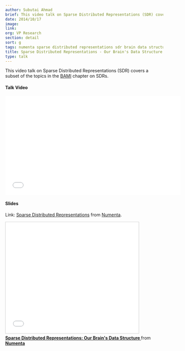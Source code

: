 ```yaml
---
author: Subutai Ahmad
brief: This video talk on Sparse Distributed Representations (SDR) covers a subset of the topics in the BAMI chapter on SDRs.
date: 2014/10/17
image:
link:
org: VP Research
section: detail
sort: g
tags: numenta sparse distributed representations sdr brain data structure
title: Sparse Distributed Representations - Our Brain's Data Structure
type: talk
---
```


This video talk on Sparse Distributed Representations (SDR) covers a subset of
the topics in the [BAMI](/biological-and-machine-intelligence/) chapter on SDRs.

#### Talk Video

<div class="video-container media-border">
  <iframe width="560" height="315" src="//www.youtube.com/embed/LbZtc_zWBS4" frameborder="0" allowfullscreen></iframe>
</div>

#### Slides

Link: [Sparse Distributed Representations](http://www.slideshare.net/numenta/sparse-distributed-representations-sdr)
from [Numenta](//www.slideshare.net/numenta).

<div class="video-container media-border">
  <iframe src="//www.slideshare.net/slideshow/embed_code/45035404" width="425" height="355" frameborder="0" marginwidth="0" marginheight="0" scrolling="no" style="border:1px solid #CCC; border-width:1px; margin-bottom:5px; max-width: 100%;" allowfullscreen> </iframe> <div style="margin-bottom:5px"> <strong> <a href="//www.slideshare.net/numenta/sparse-distributed-representations-sdr" title="Sparse Distributed Representations: Our Brain&#x27;s Data Structure " target="_blank">Sparse Distributed Representations: Our Brain&#x27;s Data Structure </a> </strong> from <strong><a href="//www.slideshare.net/numenta" target="_blank">Numenta</a></strong> </div>
</div>
